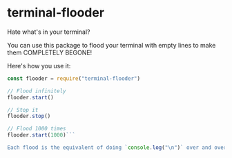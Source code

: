# terminal-flooder

Hate what's in your terminal?

You can use this package to flood your terminal with empty lines to make them COMPLETELY BEGONE!

Here's how you use it:

```js
const flooder = require("terminal-flooder")

// Flood infinitely
flooder.start()

// Stop it 
flooder.stop()

// Flood 1000 times
flooder.start(1000)```

Each flood is the equivalent of doing `console.log("\n")` over and over.